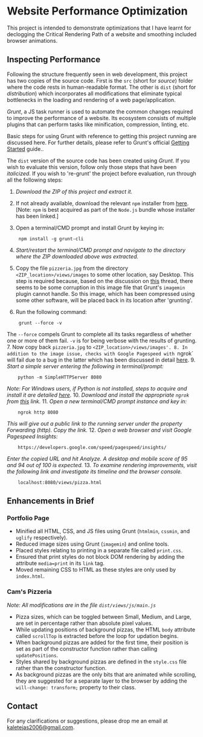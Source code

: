 # Website Performance Optimization

This project is intended to demonstrate optimizations that I have learnt for declogging the Critical Rendering Path of a website and smoothing included browser animations.

## Inspecting Performance

Following the structure frequently seen in web development, this project has two copies of the source code. First is the `src` (short for _source_) folder where the code rests in human-readable format. The other is `dist` (short for _distribution_) which incorporates all modifications that eliminate typical bottlenecks in the loading and rendering of a web page/application.

_Grunt_, a JS task runner is used to automate the common changes required to improve the performance of a website. Its ecosystem consists of multiple plugins that can perform tasks like minification, compression, linting, etc.

Basic steps for using Grunt with reference to getting this project running are discussed here. For further details, please refer to Grunt's official [Getting Started](http://gruntjs.com/getting-started) guide..

The `dist` version of the source code has been created using _Grunt_. If you wish to evaluate this version, follow only those steps that have been _italicized_. If you wish to 're-grunt' the project before evaluation, run through all the following steps:

1. _Download the ZIP of this project and extract it._
2. If not already available, download the relevant `npm` installer from [here](https://nodejs.org/en/download/). [Note: `npm` is best acquired as part of the `Node.js` bundle whose installer has been linked.]
3. Open a terminal/CMD prompt and install Grunt by keying in:

        npm install -g grunt-cli
4. _Start/restart the terminal/CMD prompt and navigate to the directory where the ZIP downloaded above was extracted._
5. Copy the file `pizzeria.jpg` from the directory `<ZIP_location>/views/images` to some other location, say Desktop. This step is required because, based on the discussion on [this](https://discussions.udacity.com/t/grunt-contrib-imagemin-plugin-not-optimizing-images/35478) thread, there seems to be some corruption in this image file that Grunt's `imagemin` plugin cannot handle. So this image, which has been compressed using some other software, will be placed back in its location after 'grunting'.
6. Run the following command:

        grunt --force -v
The `--force` compels Grunt to complete all its tasks regardless of whether one or more of them fail. `-v` is for being verbose with the results of grunting.
7. Now copy back `pizzeria.jpg` to `<ZIP_location>/views/images'.
8. In addition to the image issue, checks with Google Pagespeed with `ngrok` will fail due to a bug in the latter which has been discussed in detail [here](https://github.com/inconshreveable/ngrok/issues/243).
9. _Start a simple server entering the following in terminal/prompt:_

        python -m SimpleHTTPServer 8080
_Note: For Windows users, if Python is not installed, steps to acquire and install it are detailed [here](http://docs.python-guide.org/en/latest/starting/install/win/)._
10. _Download and install the appropriate `ngrok` from [this](https://ngrok.com/download) link._
11. _Open a new terminal/CMD prompt instance and key in:_

        ngrok http 8080
_This will give out a public link to the running server under the property *Forwarding* (http). Copy the link._
12. _Open a web browser and visit Google Pagespeed Insights:_

        https://developers.google.com/speed/pagespeed/insights/
_Enter the copied URL and hit *Analyze*. A desktop and mobile score of 95 and 94 out of 100 is expected._
13. _To examine rendering improvements, visit the following link and investigate its timeline and the browser console._

        localhost:8080/views/pizza.html

## Enhancements in Brief

### Portfolio Page

- Minified all HTML, CSS, and JS files using Grunt (`htmlmin`, `cssmin`, and `uglify` respectively).
- Reduced image sizes using Grunt (`imagemin`) and online tools.
- Placed styles relating to printing in a separate file called `print.css`.
- Ensured that print styles do not block DOM rendering by adding the attribute `media=print` in its `link` tag.
- Moved remaining CSS to HTML as these styles are only used by `index.html`.

### Cam's Pizzeria

_Note: All modifications are in the file `dist/views/js/main.js`_

- Pizza sizes, which can be toggled between Small, Medium, and Large, are set in percentage rather than absolute pixel values.
- While updating positions of background pizzas, the HTML `body` attribute called `scrollTop` is extracted before the loop for updation begins.
- When background pizzas are added for the first time, their position is set as part of the constructor function rather than calling `updatePositions`.
- Styles shared by background pizzas are defined in the `style.css` file rather than the constructor function.
- As background pizzas are the only bits that are animated while scrolling, they are suggested for a separate layer to the browser by adding the `will-change: transform;` property to their class.

## Contact

For any clarifications or suggestions, please drop me an email at [kaletejas2006@gmail.com](mailto:kaletejas2006@gmail.com).
